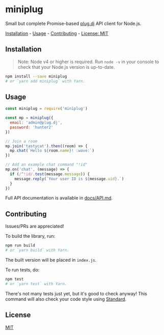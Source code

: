 # miniplug

Small but complete Promise-based [plug.dj][] API client for Node.js.

[Installation](#installation) -
[Usage](#usage) -
[Contributing](#contributing) -
[License: MIT](#license)

## Installation

> Note: Node v4 or higher is required. Run `node -v` in your console to check
> that your Node.js version is up-to-date.

```sh
npm install --save miniplug
# or `yarn add miniplug` with Yarn.
```

## Usage

```js
const miniplug = require('miniplug')

const mp = miniplug({
  email: 'admin@plug.dj',
  password: 'hunter2'
})

// Join a room
mp.join('tastycat').then((room) => {
  mp.chat(`Hello ${room.name}! :wave:`)
})

// Add an example chat command "!id"
mp.on('chat', (message) => {
  if (/^!id/.test(message.message)) {
    message.reply(`Your user ID is ${message.uid}.`)
  }
})
```

Full API documentation is available in [docs/API.md][].

## Contributing

Issues/PRs are appreciated!

To build the library, run:

```bash
npm run build
# or `yarn build` with Yarn.
```

The built version will be placed in `index.js`.

To run tests, do:

```bash
npm test
# or `yarn test` with Yarn.
```

There's not many tests just yet, but it's good to check anyway! This command
will also check your code style using [Standard][].

## License

[MIT](./LICENSE)

[plug.dj]: https://plug.dj
[docs/API.md]: ./docs/API.md
[Standard]: https://standardjs.com/
